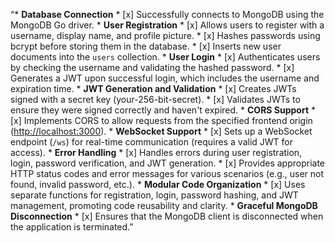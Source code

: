 “* **Database Connection** * 
[x] Successfully connects to MongoDB using the MongoDB Go driver. * **User Registration** * [x] Allows users to register with a username, display name, and profile picture. * 
[x] Hashes passwords using bcrypt before storing them in the database. * 
[x] Inserts new user documents into the `users` collection. * **User Login** * 
[x] Authenticates users by checking the username and validating the hashed password. * 
[x] Generates a JWT upon successful login, which includes the username and expiration time. * **JWT Generation and Validation** * 
[x] Creates JWTs signed with a secret key (your-256-bit-secret). * 
[x] Validates JWTs to ensure they were signed correctly and haven't expired. * **CORS Support** * 
[x] Implements CORS to allow requests from the specified frontend origin ([http://localhost:3000](http://localhost:3000)). * **WebSocket Support** * 
[x] Sets up a WebSocket endpoint (`/ws`) for real-time communication (requires a valid JWT for access). * **Error Handling** * 
[x] Handles errors during user registration, login, password verification, and JWT generation. * 
[x] Provides appropriate HTTP status codes and error messages for various scenarios (e.g., user not found, invalid password, etc.). * **Modular Code Organization** * 
[x] Uses separate functions for registration, login, password hashing, and JWT management, promoting code reusability and clarity. * **Graceful MongoDB Disconnection** * 
[x] Ensures that the MongoDB client is disconnected when the application is terminated.”


